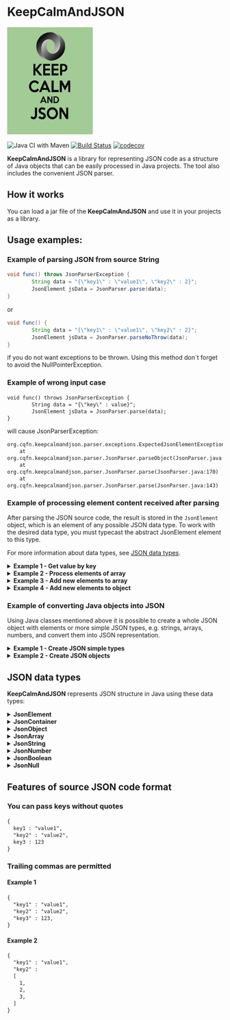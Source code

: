 # KeepCalmAndJSON
<img src="https://raw.githubusercontent.com/pollyvolk/logos/master/KeepCalmAndJSON_logo.png?sanitize=true" width="200" height="250">

![Java CI with Maven](https://github.com/pollyvolk/KeepCalmAndJSON/workflows/Java%20CI%20with%20Maven/badge.svg)
[![Build Status](https://travis-ci.com/pollyvolk/KeepCalmAndJSON.svg?branch=master)](https://travis-ci.com/github/pollyvolk/KeepCalmAndJSON)
[![codecov](https://codecov.io/gh/pollyvolk/KeepCalmAndJSON/branch/master/graph/badge.svg)](https://codecov.io/gh/pollyvolk/KeepCalmAndJSON)

**KeepCalmAndJSON** is a library for representing JSON code as a structure of Java objects that can be easily processed in Java projects. 
The tool also includes the convenient JSON parser.

## How it works
You can load a jar file of the **KeepCalmAndJSON** and use it in your projects as a library.

## Usage examples:

### Example of parsing JSON from source String

```java
void func() throws JsonParserException {
        String data = "{\"key1\" : \"value1\", \"key2\" : 2}";
        JsonElement jsData = JsonParser.parse(data);
}
```
or
```java
void func() {
        String data = "{\"key1\" : \"value1\", \"key2\" : 2}";
        JsonElement jsData = JsonParser.parseNoThrow(data);
}
```
if you do not want exceptions to be thrown. Using this method don`t forget to avoid the NullPointerException.

### Example of wrong input case

```
void func() throws JsonParserException {
        String data = "{\"key\" : value}";
        JsonElement jsData = JsonParser.parse(data);
}
```
will cause JsonParserException:
```
org.cqfn.keepcalmandjson.parser.exceptions.ExpectedJsonElementException
	at org.cqfn.keepcalmandjson.parser.JsonParser.parseObject(JsonParser.java:320)
	at org.cqfn.keepcalmandjson.parser.JsonParser.parse(JsonParser.java:170)
	at org.cqfn.keepcalmandjson.parser.JsonParser.parse(JsonParser.java:143)
```

### Example of processing element content received after parsing

After parsing the JSON source code, the result is stored in the `JsonElement` object, 
which is an element of any possible JSON data type.
To work with the desired data type, you must typecast the abstract JsonElement element to this type.

For more information about data types, see [JSON data types](README.md#json-data-types). 

<details>
  <summary><b>Example 1 - Get value by key</b></summary><br>
   
#### Example 1 - Get value by key

For the [example - Get value by key](examples/process-after-parsing/src/main/java/org/cqfn/keepcalmandjson/example/GetValueByKey.java)
the input source JSON data is

```json
{
  key1 : "value1",
  key2 : "value2",
  key3 : 123
}
```

To get the value of `key3` after parsing you should typecast JsonElement to JsonObject (as the source data includes object):

```java
JsonElement jsonData = JsonParser.parse(data);
JsonObject jsonObject = jsonData.toJsonObject();
```

After receiving an object it is possible to get the value by specified key:

```java
int value = jsonObject.getElementByKey("key3").getIntValue();
```
**Note** that the return type of `getElementByKey()` method is also the `JsonElement`, so casting methods like `getIntValue()` are required.

```java
System.out.println(value);
```

Output:
```
123
```

</details>

<details>
  <summary><b>Example 2 - Process elements of array</b></summary><br>
  
#### Example 2 - Process elements of array

For the [example - Process array content](examples/process-after-parsing/src/main/java/org/cqfn/keepcalmandjson/example/ProcessArrayContent.java)
the input source JSON data is

```json
{
  "languages" :
  [
    "Java",
    "C++",
    "Python",
    "Kotlin",
    "Go"
  ]
}
```

If parsed and typecasted to `JsonObject` data (like in [Example 1](#example-1)) is stored in the `jsonObject` variable
in the next step you can get the array:

```java
 JsonArray jsonArray = jsonObject.getElementByKey("languages").toJsonArray();
```

Then you can get all the elements as a list of `JsonElement` and process them in turn:

```java
 List<JsonElement> elements = jsonArray.getArrayElements();
```
</details>

<details>
  <summary><b>Example 3 - Add new elements to array</b></summary><br>
  
#### Example 3 - Add new elements to array

Open [example - Add array elements](examples/process-after-parsing/src/main/java/org/cqfn/keepcalmandjson/example/AddArrayElements.java)
to see a full example.

Two ways of adding elements to `JsonArray` are possible:

* Adding JsonElement created before

* Using special methods that create elements from value and add them

E.g. for the `JsonArray` from [Example 2](#example-2)

*Method 1 - Add JsonElement created before*

```java
JsonNumber number = new JsonNumber(null, -2020);
jsonArray.addArrayElement(number);
```

*Method 2 - Create new elements*

```java
jsonArray.createStringElement("Swift");
jsonArray.createBooleanElement(true);
jsonArray.createArrayElement();
```

**Note** that you can convert the element to JSON representation *with* or *without indention*.

For

```java
jsonArray.toString();
```

Output:
```
["Java","C++","Python","Kotlin","Go",-2020,"Swift",true,[]]
```

For

```java
jsonArray.toStringWithIndents();
```

Output:
```
[
  "Java",
  "C++",
  "Python",
  "Kotlin",
  "Go",
  -2020,
  "Swift",
  true,
  [ ]
]
```

</details>

<details>
  <summary><b>Example 4 - Add new elements to object</b></summary><br>
  
#### Example 4 - Add new elements to object

Open [example - Add object elements](examples/process-after-parsing/src/main/java/org/cqfn/keepcalmandjson/example/AddObjectElements.java)
 to see a full example.

The input source JSON data

```json
{
  "name" : "John P.",
  "age" : 25,
  "score" : 82.75,
  "testPassed" : true
}
```
is stored in the `employee` variable as `JsonObject`.

Two ways of adding elements to `JsonObject` are possible:

*Method 1 - Add JsonElement content created before*

```java
JsonNumber years = new JsonNumber(null,3);
employee.addElement("years of experience", years);
```

*Method 2 - Create new elements*

E.g. creating and filling an array:

```java
JsonArray languages = employee.createJsonArray("languages");
languages.createStringElement("Java");
languages.createStringElement("Kotlin");
```

E.g. creating and filling an object:

```java
JsonObject projects = employee.createJsonObject("personal projects");
projects.createJsonNull("scientific papers");
projects.createJsonString("GitHub", "https://github.com/...");
projects.createJsonNumber("articles amount", 2);
```

Result JSON:

```json
{
  "age" : 25,
  "hasDiploma" : true,
  "languages" :
  [
    "Java",
    "Kotlin"
  ],
  "name" : "John P.",
  "personal projects" :
  {
    "GitHub" : "https://github.com/...",
    "articles amount" : 2,
    "scientific papers" : null
  },
  "score" : 82.75,
  "years of experience" : 3
}
```
**Note** that the `JsonObject` uses the natural ordering of its keys.

</details>

### Example of converting Java objects into JSON

Using Java classes mentioned above it is possible to create a whole JSON object with elements or more simple JSON types, 
e.g. strings, arrays, numbers, and convert them into JSON representation. 

<details>
  <summary><b>Example 1 - Create JSON simple types</b></summary><br>
  
#### Example 1 - Create JSON simple types

Open [example - Create simple JSON types](examples/convert-java-into-json/src/main/java/org/cqfn/keepcalmandjson/example/CreateSimpleJsonTypes.java) 
to see an example.

You can create each of the type described [here](README.md#json-data-types).

The first argument in type classes constructor is a parent element. It can be `null` for separate elements.

**Examples:**

Create `number`:

```java
JsonNumber number = new JsonNumber(null, 111);
```

Create `boolean`:

```java
JsonBoolean bool = new JsonBoolean(null, true);
```

Create `NULL`:

```java
JsonNull jsonNull = new JsonNull(null);
```

Create `string`:

```java
JsonString string = new JsonString(null, "example");
```

Create empty `array`:

```java
JsonArray array = new JsonArray(null);
```

To convert these elements into JSON representation you can use method `toString()` 
or `toStringWithIndents()` with indention:
 
E.g. for 

```java
bool.toString();
array.toString();
array.toStringWithIndents();
```

Output:
```
true
[]
[ ]
```
</details>

<details>
  <summary><b>Example 2 - Create JSON objects</b></summary><br>
  
#### Example 2 - Create JSON objects

Open [example - Create JSON object](examples/convert-java-into-json/src/main/java/org/cqfn/keepcalmandjson/example/CreateJsonObjects.java) 
to see an example.

To create a JSON object from scratch, firstly, you should create the `JsonObject` element and then fill it with
key-value pairs using special methods of `JsonObject`.

Create object:
```java
JsonObject object = new JsonObject(null);
```

Add key-value pair with string value:
```java
object.createJsonString("str", "Some string");
```

Add key-value pair with number value:
```java
object.createJsonNumber("num", 2020);
```

Methods of this type return created objects, therefore you can use it to fill them with content.

Add key-value pair with array value:
```java
JsonArray array = object.createJsonArray("arr");
array.createStringElement("value 1");
array.createStringElement("value 2");
```

Add key-value pair with object value:
```java
JsonObject nestedObject = object.createJsonObject("obj");
nestedObject.createJsonNumber("key1", 1);
nestedObject.createJsonBoolean("key2", false);
```

To convert elements of complex structure into JSON representation you can use method `toString()` or 
`toStringWithIndents()` with indention:
 
E.g. for 

```java
object.toString();
```
Output:

```
{"arr":["value 1","value 2"],"num":2020,"obj":{"key1":1,"key2":false},"str":"Some string"}
```

And for 

```java
object.toStringWithIndents();
```

Output:

```
{
  "arr" :
  [
    "value 1",
    "value 2"
  ],
  "num" : 2020,
  "obj" :
  {
    "key1" : 1,
    "key2" : false
  },
  "str" : "Some string"
}
```

**Note** that the `JsonObject` uses the natural ordering of its keys.

</details>

## JSON data types

**KeepCalmAndJSON** represents JSON structure in Java using these data types:

<details>
  <summary><b>JsonElement</b></summary><br>
  
  ``JsonElement`` - abstract class representing very JSON element, e.g. number, string, array as a value in JSON object.
  
</details> 

<details>
  <summary><b>JsonContainer</b></summary><br>
  
  ``JsonContainer`` - abstract class for a container, that can include several elements, e.g. array and object.
  
</details>

<details>
  <summary><b>JsonObject</b></summary><br>
  
  ``JsonObject`` - represents JSON object type.
  
  ```json
  {
    "name" : "John P.",
    "age" : 25,
    "score" : 82.75,
    "testPassed" : true
  }
  ```

</details> 

<details>
  <summary><b>JsonArray</b></summary><br>
  
  ``JsonArray`` - represents JSON array type.
  
  ```json
  [
    1,
    2,
    "str"
  ]
  ```
  
</details> 

<details>
  <summary><b>JsonString</b></summary><br>
  
  ``JsonString`` - represents JSON string type.
  
```json
  "Some string"
  ```

  ```json
  "\u000F"
  ```

</details> 

<details>
  <summary><b>JsonNumber</b></summary><br>
  
  ``JsonNumber`` - represents JSON numeric type.
  
  ```json
  2020
  ```

  ```json
  20.2
  ```

  ```json
  -11.23
  ```
</details> 

<details>
  <summary><b>JsonBoolean</b></summary><br>
  
  ``JsonBoolean`` - represents JSON boolean type.
 
  ```json
  true
  ```
  
</details> 
 
<details>
  <summary><b>JsonNull</b></summary><br>
  
  ``JsonNull`` - represents JSON NULL type.
  
   ```json
    null
   ```
  
</details> 

## Features of source JSON code format

### You can pass keys without quotes

```json5
{
  key1 : "value1",
  "key2" : "value2",
  key3 : 123
}
```

### Trailing commas are permitted

#### Example 1

```json5
{
  "key1" : "value1",
  "key2" : "value2",
  "key3" : 123,
}
```
#### Example 2
```json5
{
  "key1" : "value1",
  "key2" : 
  [
    1,
    2,
    3,
  ]
}
```

